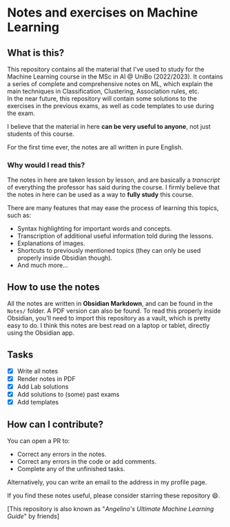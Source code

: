 # Notes and exercises on Machine Learning        

## What is this?
This repository contains all the material that I've used to study for the Machine Learning course in the MSc in AI @ UniBo (2022/2023).
It contains a series of complete and comprehensive notes on ML, which explain the main techniques in Classification, Clustering, Association rules, etc.  
In the near future, this repository will contain some solutions to the exercises in the previous exams, as well as code templates to use during the exam.   

I believe that the material in here __can be very useful to anyone__, not just students of this course. 

For the first time ever, the notes are all written in pure English.

### Why would I read this?
The notes in here are taken lesson by lesson, and are basically a _transcript_ of everything the professor has said during the course.
I firmly believe that the notes in here can be used as a way to __fully study__ this course. 

There are many features that may ease the process of learning this topics, such as:
- Syntax highlighting for important words and concepts.
- Transcription of additional useful information told during the lessons.  
- Explanations of images.     
- Shortcuts to previously mentioned topics (they can only be used properly inside Obsidian though). 
- And much more... 

## How to use the notes
All the notes are written in __Obsidian Markdown__, and can be found in the `Notes/` folder. A PDF version can also be found. 
To read this properly inside Obsidian, you'll need to import this repository as a vault, which is pretty easy to do.
I think this notes are best read on a laptop or tablet, directly using the Obsidian app.     

## Tasks
- [x] Write all notes
- [x] Render notes in PDF
- [x] Add Lab solutions
- [x] Add solutions to (some) past exams
- [x] Add templates

## How can I contribute?
You can open a PR to:
- Correct any errors in the notes. 
- Correct any errors in the code or add comments.
- Complete any of the unfinished tasks. 

Alternatively, you can write an email to the address in my profile page.  

If you find these notes useful, please consider starring these repository :smile:.  

[This repository is also known as "_Angelino's Ultimate Machine Learning Guide_" by friends]
